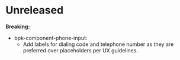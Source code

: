 # Unreleased

**Breaking:**

- bpk-component-phone-input:
  - Add labels for dialing code and telephone number as they are preferred over placeholders per UX guidelines.
